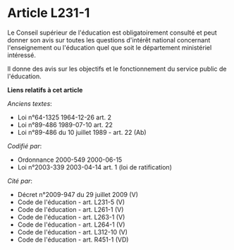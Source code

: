 # Article L231-1

Le Conseil supérieur de l'éducation est obligatoirement consulté et peut donner son avis sur toutes les questions d'intérêt
national concernant l'enseignement ou l'éducation quel que soit le département ministériel intéressé.

Il donne des avis sur les objectifs et le fonctionnement du service public de l'éducation.

**Liens relatifs à cet article**

_Anciens textes_:

  - Loi n°64-1325 1964-12-26 art. 2
  - Loi n°89-486 1989-07-10 art. 22
  - Loi n°89-486 du 10 juillet 1989 - art. 22 (Ab)

_Codifié par_:

  - Ordonnance 2000-549 2000-06-15
  - Loi n°2003-339 2003-04-14 art. 1 (loi de ratification)

_Cité par_:

  - Décret n°2009-947 du 29 juillet 2009 (V)
  - Code de l'éducation - art. L231-5 (V)
  - Code de l'éducation - art. L261-1 (V)
  - Code de l'éducation - art. L263-1 (V)
  - Code de l'éducation - art. L264-1 (V)
  - Code de l'éducation - art. L312-10 (V)
  - Code de l'éducation - art. R451-1 (VD)
